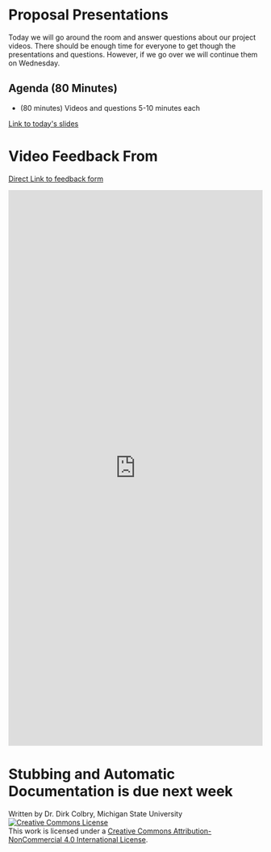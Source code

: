 # Proposal Presentations


Today we will go around the room and answer questions about our project videos. There should be enough time for everyone to get though the presentations and questions. However, if we go over we will continue them on Wednesday.

## Agenda (80 Minutes)

- (80 minutes) Videos and questions 5-10 minutes each


[Link to today's slides](https://docs.google.com/presentation/d/1en5eUI1NNST8wVCIN3HnxNdBiqOZ9qxdxdqoU9PR1Fk/edit#slide=id.g7d6358de3d_0_68)


# Video Feedback From

[Direct Link to feedback form](https://docs.google.com/forms/d/e/1FAIpQLSdot11xCmtWAff8jN7aHFI_5o60LNJgQQNCgZ5btQKA8stGIQ/viewform)





<iframe 
	src="https://docs.google.com/forms/d/e/1FAIpQLSdot11xCmtWAff8jN7aHFI_5o60LNJgQQNCgZ5btQKA8stGIQ/viewform" 
	width="100%" 
	height="1100px" 
	frameborder="0" 
	marginheight="0" 
	marginwidth="0">
	Loading...
</iframe>




# Stubbing and Automatic Documentation is due next week

Written by Dr. Dirk Colbry, Michigan State University
<a rel="license" href="http://creativecommons.org/licenses/by-nc/4.0/"><img alt="Creative Commons License" style="border-width:0" src="https://i.creativecommons.org/l/by-nc/4.0/88x31.png" /></a><br />This work is licensed under a <a rel="license" href="http://creativecommons.org/licenses/by-nc/4.0/">Creative Commons Attribution-NonCommercial 4.0 International License</a>.
